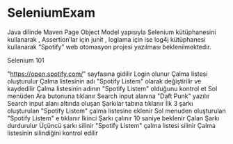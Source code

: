 # SeleniumExam
Java dilinde Maven Page Object Model yapısıyla Selenium kütüphanesini kullanarak ,
Assertion’lar için junit , loglama için ise log4j kütüphanesi kullanarak “Spotify” web otomasyon projesi yazılması beklenilmektedir.

Selenium 101

"https://open.spotify.com/" sayfasına gidilir 
Login olunur 
Çalma listesi oluşturulur 
Çalma listesinin adı "Spotify Listem" olarak değiştirilir ve kaydedilir 
Çalma listesinin adının "Spotify Listem" olduğunu kontrol et 
Sol menüden Ara butonuna tıklanır 
Search input alanına "Daft Punk" yazılır 
Search input alanı altında oluşan Şarkılar tabına tıklanır 
İlk 3 şarkı oluşturulan "Spotify Listem" çalma listesine eklenir 
Sol menuden oluşturulan "Spotify Listem" e tıklanır 
İkinci Şarkı çalınır 
10 saniye beklenir 
Çalan Şarkı durdurulur 
Üçüncü şarkı silinir 
"Spotify Listem" çalma listesi silinir 
Çalma listesinin silindiğini kontrol edilir 
